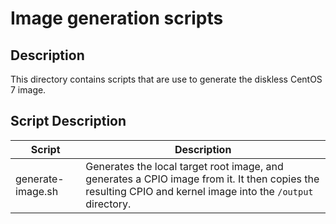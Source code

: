 # Image generation scripts

## Description

This directory contains scripts that are use to generate the diskless CentOS 7 image.

## Script Description

| Script             | Description
|--------------------|-------------
| generate-image.sh  | Generates the local target root image, and generates a CPIO image from it. It then copies the resulting CPIO and kernel image into the `/output` directory.
